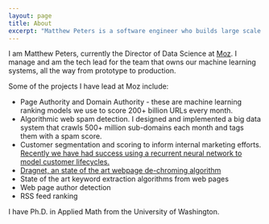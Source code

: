 ```yaml
---
layout: page
title: About
excerpt: "Matthew Peters is a software engineer who builds large scale machine learning systems"
---
```


I am Matthew Peters, currently the Director of Data Science at
[Moz](https://moz.com).  I manage and am the tech lead for the team
that owns our machine learning systems, all the way from prototype
to production.

Some of the projects I have lead at Moz include:

* Page Authority and Domain Authority - these are machine learning ranking
models we use to score 200+ billion URLs every month.
* Algorithmic web spam detection.  I designed and implemented a big data system that crawls 500+ million sub-domains each month and tags them with a spam score.
* Customer segmentation and scoring to inform internal marketing efforts.
[Recently we have had success using a recurrent neural network to model customer lifecycles.](/deep-learning-for-customer-churn-prediction/)
* [Dragnet, an state of the art webpage de-chroming algorithm](/benchmarking-python-content-extraction-algorithms-dragnet-readability-goose-and-eatiht/)
* State of the art keyword extraction algorithms from web pages
* Web page author detection
* RSS feed ranking

I have Ph.D. in Applied Math from the University of Washington.

